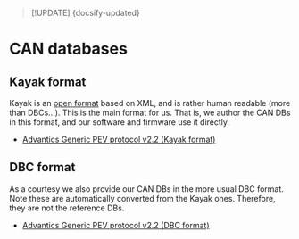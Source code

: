 > [!UPDATE] {docsify-updated}
# CAN databases

## Kayak format

Kayak is an [open format](https://github.com/julietkilo/kcd) based on XML, and is rather human
readable (more than DBCs...). This is the main format for us. That is, we author the CAN DBs in this
format, and our software and firmware use it directly.

<!-- - [Advantics Generic PEV protocol v2 (Kayak format)](charge-controllers/evcc_generic/Advantics_Generic_PEV_protocol_v2.kcd ':ignore') -->
<!-- - [Advantics Generic PEV protocol v2.1 (Kayak format)](charge-controllers/evcc_generic/Advantics_Generic_PEV_protocol_v2.1.kcd ':ignore') -->
- [Advantics Generic PEV protocol v2.2 (Kayak format)](charge-controllers/evcc_generic/Advantics_Generic_PEV_protocol_v2.2.kcd ':ignore')


## DBC format

As a courtesy we also provide our CAN DBs in the more usual DBC format. Note these are automatically
converted from the Kayak ones. Therefore, they are not the reference DBs.

<!-- - [Advantics Generic PEV protocol v2 (DBC format)](charge-controllers/evcc_generic/Advantics_Generic_PEV_protocol_v2.dbc ':ignore') -->
<!-- - [Advantics Generic PEV protocol v2.1 (DBC format)](charge-controllers/evcc_generic/Advantics_Generic_PEV_protocol_v2.1.dbc ':ignore') -->
- [Advantics Generic PEV protocol v2.2 (DBC format)](charge-controllers/evcc_generic/Advantics_Generic_PEV_protocol_v2.2.dbc ':ignore')
